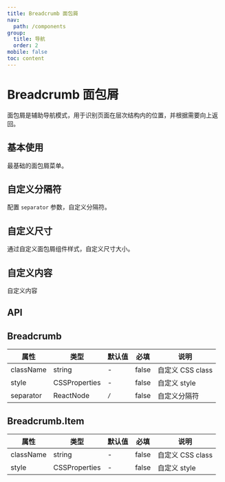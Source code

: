 ```yaml
---
title: Breadcrumb 面包屑
nav:
  path: /components
group:
  title: 导航
  order: 2
mobile: false
toc: content
---
```


# Breadcrumb 面包屑

面包屑是辅助导航模式，用于识别页面在层次结构内的位置，并根据需要向上返回。

## 基本使用

最基础的面包屑菜单。

<code src="./demos/demo1.tsx"></code>

## 自定义分隔符

配置 `separator` 参数，自定义分隔符。

<code src="./demos/demo2.tsx"></code>

## 自定义尺寸

通过自定义面包屑组件样式，自定义尺寸大小。

<code src="./demos/demo3.tsx"></code>

## 自定义内容

自定义内容

<code src="./demos/demo4.tsx"></code>

## API

## Breadcrumb

| 属性      | 类型          | 默认值 | 必填  | 说明             |
| --------- | ------------- | ------ | ----- | ---------------- |
| className | string        | -      | false | 自定义 CSS class |
| style     | CSSProperties | -      | false | 自定义 style     |
| separator | ReactNode     | `/`    | false | 自定义分隔符     |

## Breadcrumb.Item

| 属性      | 类型          | 默认值 | 必填  | 说明             |
| --------- | ------------- | ------ | ----- | ---------------- |
| className | string        | -      | false | 自定义 CSS class |
| style     | CSSProperties | -      | false | 自定义 style     |
